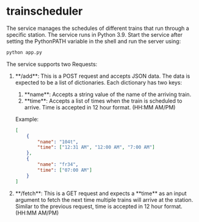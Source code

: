 # trainscheduler

The service manages the schedules of different trains that run through a specific station. The service runs in Python 3.9. Start the service after setting the PythonPATH variable in the shell and run the server using:

```bash
python app.py
```

The service supports two Requests:
<ol>

<li>**/add**: This is a POST request and accepts JSON data. The data is expected to be a list of dictionaries. Each dictionary has two keys: </li>
    <ol>
        <li> **name**: Accepts a string value of the name of the arriving train. </li>
        <li> **time**: Accepts a list of times when the train is scheduled to arrive. Time is accepted in 12 hour format. (HH:MM AM/PM) </li>
    </ol>

Example:
```json
[
    {
        "name": "104t",
        "time": ["12:31 AM", "12:00 AM", "7:00 AM"]
    },
    {
        "name": "fr34",
        "time": ["07:00 AM"]
    }
]
```

<li>**/fetch**: This is a GET request and expects a **time** as an input argument to fetch the next time multiple trains will arrive at the station. Similar to the previous request, time is accepted in 12 hour format. (HH:MM AM/PM) </li>

</ol>
